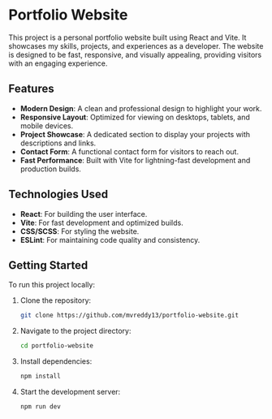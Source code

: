 # Portfolio Website

This project is a personal portfolio website built using React and Vite. It showcases my skills, projects, and experiences as a developer. The website is designed to be fast, responsive, and visually appealing, providing visitors with an engaging experience.

## Features

- **Modern Design**: A clean and professional design to highlight your work.
- **Responsive Layout**: Optimized for viewing on desktops, tablets, and mobile devices.
- **Project Showcase**: A dedicated section to display your projects with descriptions and links.
- **Contact Form**: A functional contact form for visitors to reach out.
- **Fast Performance**: Built with Vite for lightning-fast development and production builds.

## Technologies Used

- **React**: For building the user interface.
- **Vite**: For fast development and optimized builds.
- **CSS/SCSS**: For styling the website.
- **ESLint**: For maintaining code quality and consistency.

## Getting Started

To run this project locally:

1. Clone the repository:
   ```bash
   git clone https://github.com/mvreddy13/portfolio-website.git
   ```
2. Navigate to the project directory:

   ```bash
   cd portfolio-website
   ```

3. Install dependencies:

   ```bash
   npm install
   ```

4. Start the development server:

   ```bash
   npm run dev
   ```
